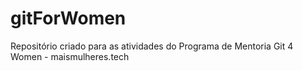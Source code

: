 # gitForWomen
Repositório criado para as atividades do Programa de Mentoria Git 4 Women - maismulheres.tech
